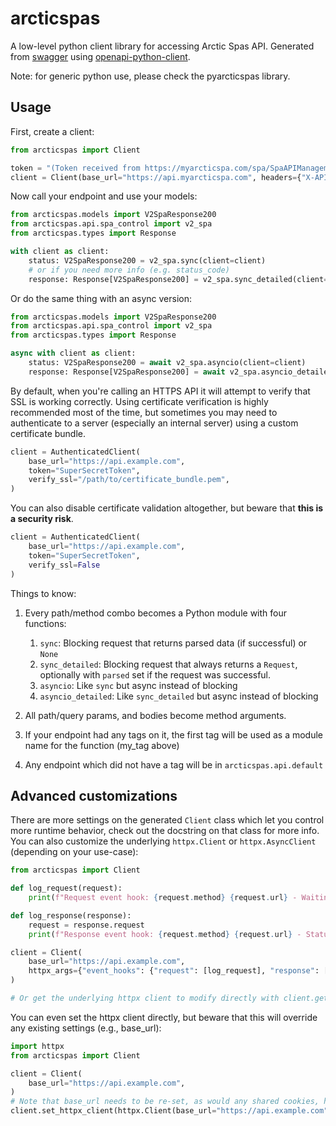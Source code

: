 # arcticspas
A low-level python client library for accessing Arctic Spas API.
Generated from [swagger](https://api.myarcticspa.com/docs/arctic-spas-openapi.json)
using [openapi-python-client](https://pypi.org/project/openapi-python-client/).

Note: for generic python use, please check the pyarcticspas library.

## Usage
First, create a client:

```python
from arcticspas import Client

token = "(Token received from https://myarcticspa.com/spa/SpaAPIManagement.aspx)"
client = Client(base_url="https://api.myarcticspa.com", headers={"X-API-KEY": token})
```

Now call your endpoint and use your models:

```python
from arcticspas.models import V2SpaResponse200
from arcticspas.api.spa_control import v2_spa
from arcticspas.types import Response

with client as client:
    status: V2SpaResponse200 = v2_spa.sync(client=client)
    # or if you need more info (e.g. status_code)
    response: Response[V2SpaResponse200] = v2_spa.sync_detailed(client=client)
```

Or do the same thing with an async version:

```python
from arcticspas.models import V2SpaResponse200
from arcticspas.api.spa_control import v2_spa
from arcticspas.types import Response

async with client as client:
    status: V2SpaResponse200 = await v2_spa.asyncio(client=client)
    response: Response[V2SpaResponse200] = await v2_spa.asyncio_detailed(client=client)
```

By default, when you're calling an HTTPS API it will attempt to verify that SSL is working correctly. Using certificate verification is highly recommended most of the time, but sometimes you may need to authenticate to a server (especially an internal server) using a custom certificate bundle.

```python
client = AuthenticatedClient(
    base_url="https://api.example.com", 
    token="SuperSecretToken",
    verify_ssl="/path/to/certificate_bundle.pem",
)
```

You can also disable certificate validation altogether, but beware that **this is a security risk**.

```python
client = AuthenticatedClient(
    base_url="https://api.example.com", 
    token="SuperSecretToken", 
    verify_ssl=False
)
```

Things to know:
1. Every path/method combo becomes a Python module with four functions:
    1. `sync`: Blocking request that returns parsed data (if successful) or `None`
    1. `sync_detailed`: Blocking request that always returns a `Request`, optionally with `parsed` set if the request was successful.
    1. `asyncio`: Like `sync` but async instead of blocking
    1. `asyncio_detailed`: Like `sync_detailed` but async instead of blocking

1. All path/query params, and bodies become method arguments.
1. If your endpoint had any tags on it, the first tag will be used as a module name for the function (my_tag above)
1. Any endpoint which did not have a tag will be in `arcticspas.api.default`

## Advanced customizations

There are more settings on the generated `Client` class which let you control more runtime behavior, check out the docstring on that class for more info. You can also customize the underlying `httpx.Client` or `httpx.AsyncClient` (depending on your use-case):

```python
from arcticspas import Client

def log_request(request):
    print(f"Request event hook: {request.method} {request.url} - Waiting for response")

def log_response(response):
    request = response.request
    print(f"Response event hook: {request.method} {request.url} - Status {response.status_code}")

client = Client(
    base_url="https://api.example.com",
    httpx_args={"event_hooks": {"request": [log_request], "response": [log_response]}},
)

# Or get the underlying httpx client to modify directly with client.get_httpx_client() or client.get_async_httpx_client()
```

You can even set the httpx client directly, but beware that this will override any existing settings (e.g., base_url):

```python
import httpx
from arcticspas import Client

client = Client(
    base_url="https://api.example.com",
)
# Note that base_url needs to be re-set, as would any shared cookies, headers, etc.
client.set_httpx_client(httpx.Client(base_url="https://api.example.com", proxies="http://localhost:8030"))
```

